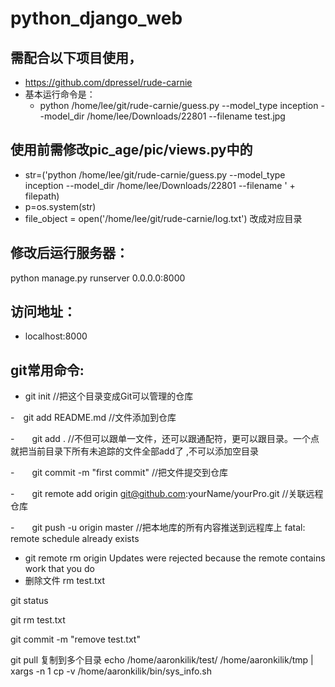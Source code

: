 # python_django_web
## 需配合以下项目使用，
- https://github.com/dpressel/rude-carnie
- 基本运行命令是：
  - python /home/lee/git/rude-carnie/guess.py --model_type inception --model_dir /home/lee/Downloads/22801 --filename test.jpg
## 使用前需修改pic_age/pic/views.py中的

- str=('python /home/lee/git/rude-carnie/guess.py --model_type inception --model_dir /home/lee/Downloads/22801 --filename ' + filepath)
- p=os.system(str)
- file_object = open('/home/lee/git/rude-carnie/log.txt')
改成对应目录
## 修改后运行服务器：
python manage.py runserver 0.0.0.0:8000

## 访问地址：
- localhost:8000

## git常用命令:
- git init //把这个目录变成Git可以管理的仓库

-　git add README.md //文件添加到仓库

-　　git add . //不但可以跟单一文件，还可以跟通配符，更可以跟目录。一个点就把当前目录下所有未追踪的文件全部add了 ,不可以添加空目录

-　　git commit -m "first commit" //把文件提交到仓库

-　　git remote add origin git@github.com:yourName/yourPro.git //关联远程仓库

-　　git push -u origin master //把本地库的所有内容推送到远程库上
fatal: remote schedule already exists
- git remote rm origin
Updates were rejected because the remote contains work that you do
- 删除文件
rm test.txt

git status

git rm test.txt

git commit -m "remove test.txt"

git pull
复制到多个目录
echo /home/aaronkilik/test/ /home/aaronkilik/tmp | xargs -n 1 cp -v /home/aaronkilik/bin/sys_info.sh

